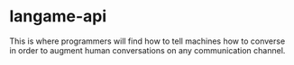 # langame-api

This is where programmers will find how to tell machines how to converse in order to augment human conversations on any communication channel.

